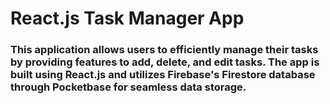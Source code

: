 # React.js Task Manager App

### This application allows users to efficiently manage their tasks by providing features to add, delete, and edit tasks. The app is built using React.js and utilizes Firebase's Firestore database through Pocketbase for seamless data storage.